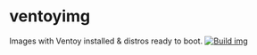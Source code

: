# ventoyimg
Images with Ventoy installed &amp; distros ready to boot.
[![Build img](https://github.com/catherinedoyel/ventoyimg/actions/workflows/blank.yml/badge.svg)](https://github.com/catherinedoyel/ventoyimg/actions/workflows/blank.yml)
